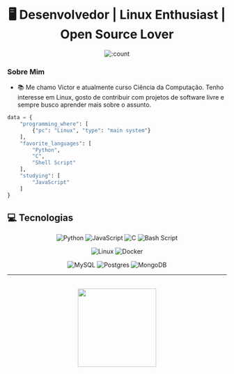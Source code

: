 <div align="center">

# 🖥️ Desenvolvedor | Linux Enthusiast | Open Source Lover



![:count](https://komarev.com/ghpvc/?username=VictorH8&style=for-the-badge&color=000008)

</div>

### Sobre Mim

- 📚 Me chamo Victor e atualmente curso Ciência da Computação. Tenho interesse em Linux, gosto de contribuir com projetos de software livre e sempre busco aprender mais sobre o assunto. 

```py
data = {
    "programming_where": [
        {"pc": "Linux", "type": "main system"}
    ],
    "favorite_languages": [
        "Python",
        "C",
        "Shell Script"
    ],
    "studying": [
        "JavaScript"
    ]
}
```


## 💻 Tecnologias
<div align="center">

![Python](https://img.shields.io/badge/python-3670A0?style=for-the-badge&logo=python&logoColor=ffdd54) 
![JavaScript](https://img.shields.io/badge/javascript%20-%23323330.svg?&style=for-the-badge&logo=javascript&logoColor=%23F7DF1E)
![C](https://img.shields.io/badge/c-%2300599C.svg?style=for-the-badge&logo=c&logoColor=white)
![Bash Script](https://img.shields.io/badge/bash_script-%23121011.svg?style=for-the-badge&logo=gnu-bash&logoColor=white)

![Linux](https://img.shields.io/badge/Linux-FCC624?style=for-the-badge&logo=linux&logoColor=black)
![Docker](https://img.shields.io/badge/docker-%230db7ed.svg?style=for-the-badge&logo=docker&logoColor=white)

![MySQL](https://img.shields.io/badge/mysql-4479A1.svg?style=for-the-badge&logo=mysql&logoColor=white)
![Postgres](https://img.shields.io/badge/postgres-%23316192.svg?style=for-the-badge&logo=postgresql&logoColor=white)
![MongoDB](https://img.shields.io/badge/MongoDB-%234ea94b.svg?style=for-the-badge&logo=mongodb&logoColor=white)

<div align="center" >
<hr></hr>
<br>

<img height="180em" src="https://github-readme-stats.vercel.app/api/top-langs/?username=victorh8&layout=compact&theme=midnight-purple&border_radius=0&bg_color=000000&title_color=ffffff&text_color=ffffff&icon_color=ffffff" />

</div>
